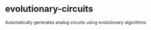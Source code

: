 evolutionary-circuits
=====================

Automatically generates analog circuits using evolutionary algorithms